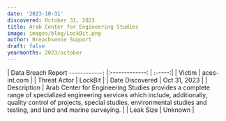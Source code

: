 ```yaml
---
date: '2023-10-31'
discovered: October 31, 2023
title: Arab Center for Engineering Studies
image: images/blog/LockBit.png
author: Breachsense Support
draft: false
yearmonths: 2023/october
---
```



| Data Breach Report
------------:     |:-------------:    | :-----:|
| Victim      | aces-int.com      | 
| Threat Actor      | LockBit      | 
| Date Discovered      | Oct 31, 2023      | 
| Description      | Arab Center for Engineering Studies provides a complete range of specialized engineering services which include, additionally, quality control of projects, special studies, environmental studies and testing, and land and marine surveying.      | 
| Leak Size      | Unknown      | 


